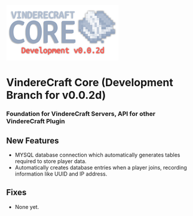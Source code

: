 
![VindereCraft Core](images/index-readme/logo-1.png)

# VindereCraft Core (Development Branch for v0.0.2d)

### Foundation for VindereCraft Servers, API for other VindereCraft Plugin

## New Features
- MYSQL database connection which automatically generates tables required to store player data.
- Automatically creates database entries when a player joins, recording information like UUID and IP address.
## Fixes
- None yet.